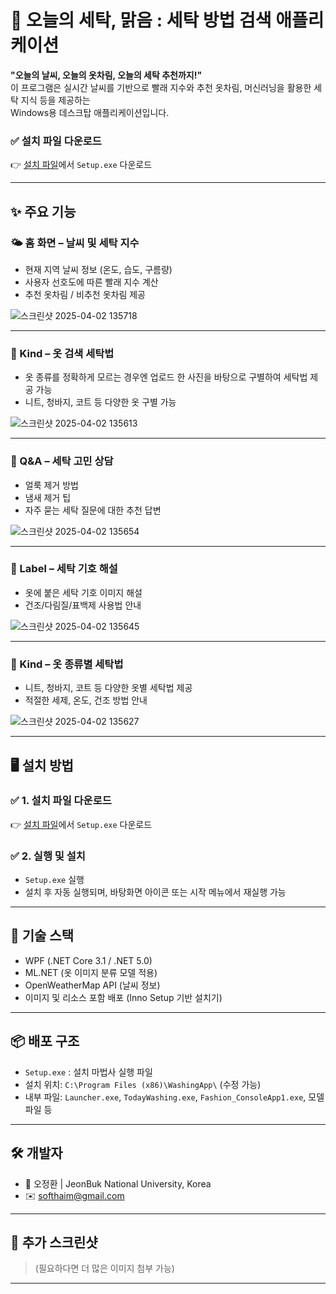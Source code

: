 # 🧼 오늘의 세탁, 맑음 : 세탁 방법 검색 애플리케이션

**"오늘의 날씨, 오늘의 옷차림, 오늘의 세탁 추천까지!"**  
이 프로그램은 실시간 날씨를 기반으로 빨래 지수와 추천 옷차림, 머신러닝을 활용한 세탁 지식 등을 제공하는  
Windows용 데스크탑 애플리케이션입니다.

### ✅ 설치 파일 다운로드

👉 [설치 파일](https://drive.google.com/file/d/1buAxfrwRYs28pZ3KdoZM3ubuyYN9SR4s/view?usp=sharing)에서 `Setup.exe` 다운로드

---

## ✨ 주요 기능

### 🌤 홈 화면 – 날씨 및 세탁 지수
- 현재 지역 날씨 정보 (온도, 습도, 구름량)
- 사용자 선호도에 따른 빨래 지수 계산
- 추천 옷차림 / 비추천 옷차림 제공

![스크린샷 2025-04-02 135718](https://github.com/user-attachments/assets/1052363d-56a3-4f6e-8159-aa5f63fc7cd7)

---

### 👕 Kind – 옷 검색 세탁법
- 옷 종류를 정확하게 모르는 경우엔 업로드 한 사진을 바탕으로 구별하여 세탁법 제공 가능
- 니트, 청바지, 코트 등 다양한 옷 구별 가능

![스크린샷 2025-04-02 135613](https://github.com/user-attachments/assets/ae9012cd-f2a5-4715-bf11-90dcaf51d57a)

---

### 💬 Q&A – 세탁 고민 상담
- 얼룩 제거 방법
- 냄새 제거 팁
- 자주 묻는 세탁 질문에 대한 추천 답변

![스크린샷 2025-04-02 135654](https://github.com/user-attachments/assets/9a1a80ca-8748-49c8-8965-3461919df75b)

---

### 🔖 Label – 세탁 기호 해설
- 옷에 붙은 세탁 기호 이미지 해설
- 건조/다림질/표백제 사용법 안내

![스크린샷 2025-04-02 135645](https://github.com/user-attachments/assets/50d08a59-cd5c-4847-a96c-c2cd723b88cd)

---

### 👕 Kind – 옷 종류별 세탁법
- 니트, 청바지, 코트 등 다양한 옷별 세탁법 제공
- 적절한 세제, 온도, 건조 방법 안내

![스크린샷 2025-04-02 135627](https://github.com/user-attachments/assets/e7db4d46-7429-4d69-a369-784e3a0548eb)

---

## 🖥 설치 방법

### ✅ 1. 설치 파일 다운로드

👉 [설치 파일](https://drive.google.com/file/d/1buAxfrwRYs28pZ3KdoZM3ubuyYN9SR4s/view?usp=sharing)에서 `Setup.exe` 다운로드

### ✅ 2. 실행 및 설치

- `Setup.exe` 실행
- 설치 후 자동 실행되며, 바탕화면 아이콘 또는 시작 메뉴에서 재실행 가능

---

## 🧩 기술 스택

- WPF (.NET Core 3.1 / .NET 5.0)
- ML.NET (옷 이미지 분류 모델 적용)
- OpenWeatherMap API (날씨 정보)
- 이미지 및 리소스 포함 배포 (Inno Setup 기반 설치기)

---

## 📦 배포 구조

- `Setup.exe` : 설치 마법사 실행 파일
- 설치 위치: `C:\Program Files (x86)\WashingApp\` (수정 가능)
- 내부 파일: `Launcher.exe`, `TodayWashing.exe`, `Fashion_ConsoleApp1.exe`, 모델 파일 등

---

## 🛠 개발자

- 👤 오정환 | JeonBuk National University, Korea
- ✉️ softhaim@gmail.com

---

## 📸 추가 스크린샷

> (필요하다면 더 많은 이미지 첨부 가능)

---
